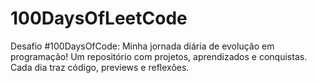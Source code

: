 # 100DaysOfLeetCode
Desafio #100DaysOfCode: Minha jornada diária de evolução em programação! Um repositório com projetos, aprendizados e conquistas. Cada dia traz código, previews e reflexões. 
